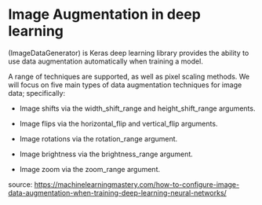 # Image Augmentation in deep learning
(ImageDataGenerator) is Keras deep learning library provides the ability to use data augmentation automatically when training a model.

A range of techniques are supported, as well as pixel scaling methods. We will focus on five main types of data augmentation techniques for image data; specifically:

- Image shifts via the width_shift_range and height_shift_range arguments.

- Image flips via the horizontal_flip and vertical_flip arguments.

- Image rotations via the rotation_range argument.

- Image brightness via the brightness_range argument.

- Image zoom via the zoom_range argument.



source: https://machinelearningmastery.com/how-to-configure-image-data-augmentation-when-training-deep-learning-neural-networks/
